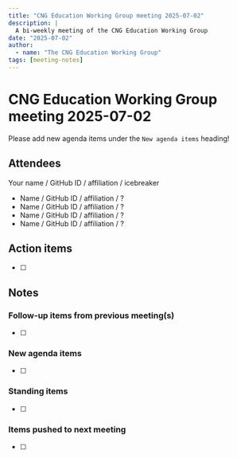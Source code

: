 ```yaml
---
title: "CNG Education Working Group meeting 2025-07-02"
description: |
  A bi-weekly meeting of the CNG Education Working Group
date: "2025-07-02"
author:
  - name: "The CNG Education Working Group"
tags: [meeting-notes]
---
```


# CNG Education Working Group meeting 2025-07-02

Please add new agenda items under the `New agenda items` heading!


## Attendees

Your name / GitHub ID / affiliation / icebreaker

* Name / GitHub ID / affiliation / ?
* Name / GitHub ID / affiliation / ?
* Name / GitHub ID / affiliation / ?
* Name / GitHub ID / affiliation / ?


## Action items

- [ ]


## Notes

### Follow-up items from previous meeting(s)

- [ ]


### New agenda items

- [ ]


### Standing items

- [ ]


### Items pushed to next meeting

- [ ]
